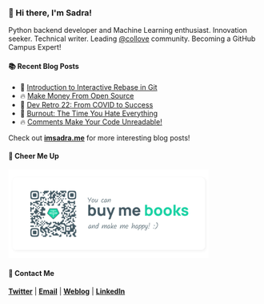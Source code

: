 ### :wave: Hi there, I'm Sadra!
Python backend developer and Machine Learning enthusiast. Innovation seeker. Technical writer. Leading [@collove](https://github.com/collove) community. Becoming a GitHub Campus Expert!

#### :books: Recent Blog Posts
<!-- BLOGPOSTS:START -->
 - 🚀 [Introduction to Interactive Rebase in Git](https://imsadra.me/introduction-to-interactive-rebase-in-git)
 - 🔥 [Make Money From Open Source](https://imsadra.me/make-money-from-open-source)
 - 💯 [Dev Retro 22: From COVID to Success](https://imsadra.me/dev-retro-22-from-covid-to-success)
 - 🚀 [Burnout: The Time You Hate Everything](https://imsadra.me/burnout-the-time-you-hate-everything)
 - 🔥 [Comments Make Your Code Unreadable!](https://imsadra.me/comments-make-your-code-unreadable)<!-- BLOGPOSTS:END -->

Check out [__imsadra.me__](https://imsadra.me) for more interesting blog posts!

#### :blue_heart: Cheer Me Up
<img src="https://raw.githubusercontent.com/lnxpy/lnxpy/main/icons/tether.svg" width="400">

#### :call_me_hand: Contact Me
[__Twitter__](https://twitter.com/lnxpylnxpy) | [__Email__](mailto:lnxpylnxpy@gmail.com) | [__Weblog__](https://imsadra.me) | [__LinkedIn__](https://www.linkedin.com/in/sadra-yahyapour/)
